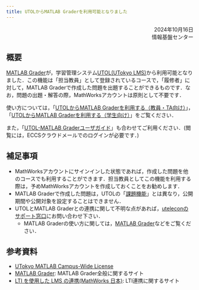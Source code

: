 ```yaml
---
title: UTOLからMATLAB Graderを利用可能となりました
---
```


<div style="text-align: right;">
<span>2024年10月16日</span><br />
<span>情報基盤センター</span><br />
</div>

## 概要

[MATLAB Grader](https://jp.mathworks.com/products/matlab-grader.html)が，学習管理システム[UTOL(UTokyo LMS)](/utol/)から利用可能となりました．この機能は「担当教員」として登録されているコースで，「履修者」に対して，MATLAB Graderで作成した問題を出題することができるものです．なお，問題の出題・解答の際，MathWorksアカウントは原則として不要です．

使い方については，「[UTOLからMATLAB Graderを利用する（教員・TA向け）](/utol/lecturers/integrations/matlab_grader/)」，「[UTOLからMATLAB Graderを利用する（学生向け）](/utol/students/integrations/matlab_grader/)」をご覧ください．

また，「[UTOL-MATLAB Graderユーザガイド](https://docs.google.com/document/d/1CYOXHnG3_jla5KgEEO-KhTbu_nDgp-Uc/edit?usp=drive_link&ouid=117510436890962815644&rtpof=true&sd=true)」も合わせてご利用ください．(閲覧には，ECCSクラウドメールでのログインが必要です．)

## 補足事項

* MathWorksアカウントにサインインした状態であれば，作成した問題を他のコースでも利用することができます．担当教員としてこの機能を利用する際は，予めMathWorksアカウントを作成しておくことをお勧めします．
* MATLAB Graderで作成した問題は，UTOLの「[課題機能](/utol/lecturers/assignments/)」とは異なり，公開期間や公開対象を設定することはできません．
* UTOLとMATLAB Graderとの連携に関して不明な点があれば，[uteleconのサポート窓口](/support/)にお問い合わせ下さい．
  * MATLAB Graderの使い方に関しては，[MATLAB Grader](https://jp.mathworks.com/products/matlab-grader.html)などをご覧ください．

## 参考資料

* [UTokyo MATLAB Campus-Wide License](/matlab/)
* [MATLAB Grader](https://jp.mathworks.com/products/matlab-grader.html): MATLAB Grader全般に関するサイト
* [LTI を使用した LMS の連携(MathWorks 日本)](https://jp.mathworks.com/help/matlabgrader/integrate-lms-using-lti.html?s_tid=CRUX_lftnav): LTI連携に関するサイト
